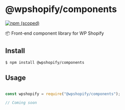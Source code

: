 # @wpshopify/components

[![npm (scoped)](https://img.shields.io/npm/v/@wpshopify/components.svg?style=flat)](https://www.npmjs.com/package/@wpshopify/components)

📦 Front-end component library for WP Shopify

## Install

```
$ npm install @wpshopify/components
```

## Usage

```js

const wpshopify = require("@wpshopify/components");

// Coming soon

```

